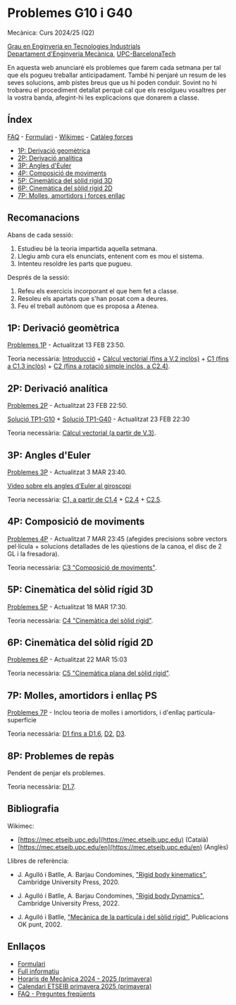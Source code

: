 <!-- Markdown comments are html ones -->

# Problemes G10 i G40 #

Mecànica: Curs 2024/25 (Q2)

[Grau en Enginyeria en Tecnologies Industrials](https://etseib.upc.edu/ca/estudis/graus/grau-en-enginyeria-en-tecnologies-industrials)  
[Departament d'Enginyeria Mecànica](https://em.upc.edu/ca), [UPC-BarcelonaTech](http://www.upc.edu)

En aquesta web anunciaré els problemes que farem cada setmana per 
tal que els pogueu treballar anticipadament. També hi penjaré un  resum 
de les seves solucions, amb pistes breus que us hi poden conduir. Sovint no hi trobareu el procediment detallat perquè cal que els resolgueu vosaltres
per la vostra banda, afegint-hi les explicacions que donarem a classe.

<!-- Bon curs a tots!  -->

## Índex

[FAQ](faqp.html) - [Formulari](https://atenea.upc.edu/pluginfile.php/6389786/mod_resource/content/84/MEC%20-%20Formulari%202024-25%20QP.pdf) - [Wikimec](https://mec.etseib.upc.edu) - [Catàleg forces](problemes/cataleg-forces.pdf)

<!-- iP = Sessió de la setmana i-èssima: -->

+ [1P: Derivació geomètrica](#1p-derivació-geomètrica)
+ [2P: Derivació analítica](#2p-derivació-analítica)  
+ [3P: Angles d'Euler](#3p-angles-deuler)  
+ [4P: Composició de moviments](#4p-composició-de-moviments)  
+ [5P: Cinemàtica del sòlid rígid 3D](#5p-cinemàtica-del-sòlid-rígid-3d)  
+ [6P: Cinemàtica del sòlid rígid 2D](#6p-cinemàtica-del-sòlid-rígid-2d)   
+ [7P: Molles, amortidors i forces enllaç](#7p-molles-amortidors-i-enllaç-ps)

<!--

+ [8P: Problemes de repàs](#8p-problemes-de-repàs)

-->

<!--

| Preparcials | Postparcials |
| ---------- | -------- |
| [1P: Deriv. geomètrica](#1p-derivació-geomètrica)                                 | -  |
| [2P: Deriv. analítica](#2p-derivació-analítica)                                   | -  |
| [3P: Angles d'Euler](#3p-angles-deuler)                                           | -  |
| [4P: Composició de mov.](#4p-composició-de-moviments)                             | -  |
| [5P: Cinem. sòlid rígid 3D](#5p-cinemàtica-del-sòlid-rígid-3d)                    | -  |
| [6P: Cinem. sòlid rígid 2D](#6p-cinemàtica-del-sòlid-rígid-2d)                    | -  |
| [7P: Molles, amortidors i forces enllaç](#7p-molles-amortidors-i-enllaç-ps)  | -  |
| [8P: Problemes de repàs](#8p-problemes-de-repàs)                                  | -  |

-->

## Recomanacions

Abans de cada sessió:

1. Estudieu bé la teoria impartida aquella setmana.
2. Llegiu amb cura els enunciats, entenent com es mou el sistema.
2. Intenteu resoldre les parts que pugueu.

Després de la sessió: 
1. Refeu els exercicis incorporant el que hem fet a classe.
2. Resoleu els apartats que s'han posat com a deures.
3. Feu el treball autònom que es proposa a Atenea.

## 1P: Derivació geomètrica

[Problemes 1P](problemes/1P.pdf) - Actualitzat 13 FEB 23:50.


Teoria necessària: 
[Introducció](https://mec.etseib.upc.edu/ca/index.php?title=Introducci%C3%B3) + [Càlcul vectorial (fins a V.2 inclòs)](https://mec.etseib.upc.edu/ca/index.php?title=C%C3%A0lcul_vectorial) + [C1 (fins a C1.3 inclòs)](https://mec.etseib.upc.edu/ca/index.php?title=C1._Configuraci%C3%B3_d%27un_sistema_mec%C3%A0nic) + [C2 (fins a rotació simple inclòs, a C2.4)](https://mec.etseib.upc.edu/ca/index.php?title=C2._Moviment_d%27un_sistema_mec%C3%A0nic).

## 2P: Derivació analítica

[Problemes 2P](problemes/2P.pdf) - Actualitzat 23 FEB 22:50.

[Solució TP1-G10](problemes/TP1-G10.pdf) + [Solució TP1-G40](problemes/TP1-G40.pdf) - Actualitzat 23 FEB 22:30

Teoria necessària: [Càlcul vectorial (a partir de V.3)](https://mec.etseib.upc.edu/ca/index.php?title=C%C3%A0lcul_vectorial#V.3_Representaci%C3%B3_anal%C3%ADtica_d%E2%80%99un_vector).



## 3P: Angles d'Euler

[Problemes 3P](problemes/3P.pdf) - Actualitzat 3 MAR 23:40.

[Video sobre els angles d'Euler al giroscopi](https://youtu.be/ON0VWB34Dso?si=qR8IC2ePw2Mqsfjm)

Teoria necessària: [C1, a partir de C1.4](https://mec.etseib.upc.edu/ca/index.php?title=C1._Configuraci%C3%B3_d%27un_sistema_mec%C3%A0nic#C1.4_Orientaci%C3%B3_d'un_s%C3%B2lid_r%C3%ADgid_amb_moviment_a_l'espai) + [C2.4](https://mec.etseib.upc.edu/ca/index.php?title=C2._Moviment_d%27un_sistema_mec%C3%A0nic#C2.+4_Velocitat_angular_d%E2%80%99un_s%C3%B2lid_r%C3%ADgid) + [C2.5](https://mec.etseib.upc.edu/ca/index.php?title=C2._Moviment_d%27un_sistema_mec%C3%A0nic#C2.5_Acceleraci%C3%B3_angular_d%E2%80%99un_s%C3%B2lid_r%C3%ADgid).

## 4P: Composició de moviments

[Problemes 4P](problemes/4P.pdf) - Actualitzat 7 MAR 23:45 (afegides precisions sobre vectors pel·lícula + solucions detallades de les qüestions de la canoa, el disc de 2 GL i la fresadora).

Teoria necessària: [C3 "Composició de moviments"](https://mec.etseib.upc.edu/ca/index.php?title=C3._Composici%C3%B3_de_moviments).

## 5P: Cinemàtica del sòlid rígid 3D

[Problemes 5P](problemes/5P.pdf) - Actualitzat 18 MAR 17:30.

Teoria necessària: [C4 "Cinemàtica del sòlid rígid"](https://mec.etseib.upc.edu/ca/index.php?title=C4._Cinem%C3%A0tica_del_s%C3%B2lid_r%C3%ADgid).

## 6P: Cinemàtica del sòlid rígid 2D

[Problemes 6P](problemes/6P.pdf) - Actualitzat 22 MAR 15:03

Teoria necessària: [C5 "Cinemàtica plana del sòlid rígid"](https://mec.etseib.upc.edu/ca/index.php?title=C5._Cinem%C3%A0tica_plana_del_s%C3%B2lid_r%C3%ADgid).

## 7P: Molles, amortidors i enllaç PS

[Problemes 7P](problemes/7P.pdf) - Inclou teoria de molles i amortidors, i d'enllaç partícula-superfície

Teoria necessària: [D1 fins a D1.6](https://mec.etseib.upc.edu/ca/index.php?title=C%C3%A0lcul_vectorial#V.3_Representaci%C3%B3_anal%C3%ADtica_d%E2%80%99un_vector), [D2](https://mec.etseib.upc.edu/ca/index.php?title=D2._Forces_d%E2%80%99interacci%C3%B3_entre_part%C3%ADcules), [D3](https://mec.etseib.upc.edu/ca/index.php?title=D3._Interaccions_entre_s%C3%B2lids_r%C3%ADgids#D3.3_Interacci%C3%B3_per_mitj%C3%A0_de_molles_i_amortidors).

## 8P: Problemes de repàs

Pendent de penjar els problemes.

Teoria necessària: [D1.7](https://mec.etseib.upc.edu/ca/index.php?title=D1._Lleis_fundacionals_de_la_mec%C3%A0nica_newtoniana).

## Bibliografia

Wikimec:

* [https://mec.etseib.upc.edu](https://mec.etseib.upc.edu) (Català)
* [https://mec.etseib.upc.edu/en](https://mec.etseib.upc.edu/en) (Anglès)

Llibres de referència:

* J. Agulló i Batlle, A. Barjau Condomines, ["Rigid body kinematics"](https://discovery.upc.edu/discovery/fulldisplay?docid=alma991001807209706711&context=L&vid=34CSUC_UPC:VU1&lang=ca&search_scope=MyInst_and_CI&adaptor=Local%20Search%20Engine&tab=Everything&query=any,contains,rigid%20body%20kinematics), Cambridge University Press, 2020.  
* J. Agulló i Batlle, A. Barjau Condomines, ["Rigid body Dynamics"](https://discovery.upc.edu/discovery/fulldisplay?docid=alma991005056379406711&context=L&vid=34CSUC_UPC:VU1&lang=ca&search_scope=MyInst_and_CI&adaptor=Local%20Search%20Engine&tab=Everything&query=any,contains,rigid%20body%20dynamics&offset=0), Cambridge University Press, 2022.

* J. Agulló i Batlle, ["Mecànica de la partícula i del sòlid rígid"](https://drive.google.com/file/d/1N22VNGK_2FQnVZzZuqxPn2JlbAflULm6/view), Publicacions OK punt, 2002.  

## Enllaços
* [Formulari](https://atenea.upc.edu/pluginfile.php/6389786/mod_resource/content/84/MEC%20-%20Formulari%202024-25%20QP.pdf)
* [Full informatiu](https://atenea.upc.edu/pluginfile.php/6389778/mod_resource/content/146/MEC%20-%20Full%20informatiu%202024-25%20QP.pdf)
* [Horaris de Mecànica 2024 - 2025 (primavera)](horaris_2024_25.pdf)
* [Calendari ETSEIB primavera 2025 (primavera)](https://etseib.upc.edu/ca/estudis/calendaris/calendari-academic-graus-2024_25.pdf)
* [FAQ - Preguntes freqüents](faqp.html)